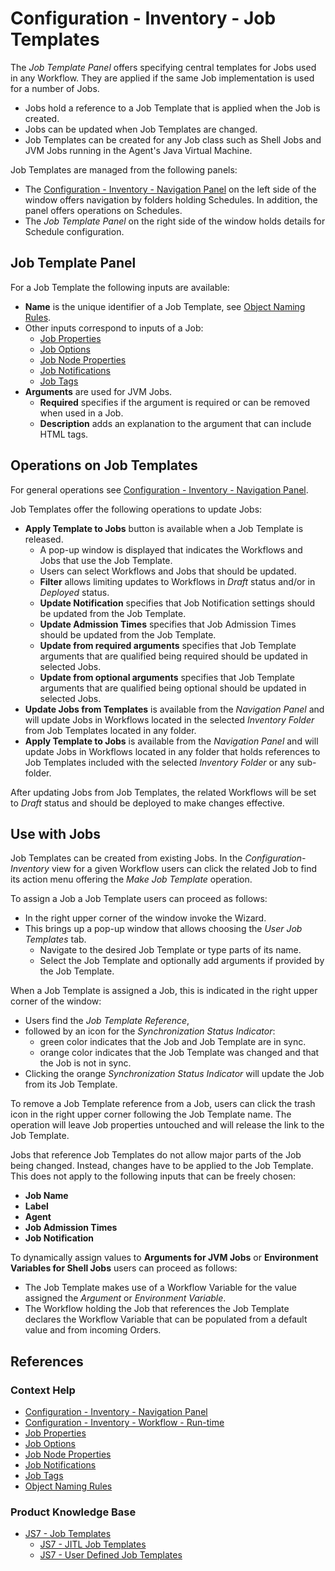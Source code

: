 # Configuration - Inventory - Job Templates

The *Job Template Panel* offers specifying central templates for Jobs used in any Workflow. They are applied if the same Job implementation is used for a number of Jobs.

- Jobs hold a reference to a Job Template that is applied when the Job is created. 
- Jobs can be updated when Job Templates are changed.
- Job Templates can be created for any Job class such as Shell Jobs and JVM Jobs running in the Agent's Java Virtual Machine.

Job Templates are managed from the following panels:

- The [Configuration - Inventory - Navigation Panel](/configuration-inventory-navigation) on the left side of the window offers navigation by folders holding Schedules. In addition, the panel offers operations on Schedules.
- The *Job Template Panel* on the right side of the window holds details for Schedule configuration.

## Job Template Panel

For a Job Template the following inputs are available:

- **Name** is the unique identifier of a Job Template, see [Object Naming Rules](/object-naming-rules).
- Other inputs correspond to inputs of a Job:
  - [Job Properties](/configuration-inventory-workflow-job-properties)
  - [Job Options](/configuration-inventory-workflow-job-options)
  - [Job Node Properties](/configuration-inventory-workflow-job-node-properties)
  - [Job Notifications](/configuration-inventory-workflow-job-notifications)
  - [Job Tags](/configuration-inventory-workflow-job-tags)
- **Arguments** are used for JVM Jobs. 
  - **Required** specifies if the argument is required or can be removed when used in a Job.
  - **Description** adds an explanation to the argument that can include HTML tags.

## Operations on Job Templates

For general operations see [Configuration - Inventory - Navigation Panel](/configuration-inventory-navigation).

Job Templates offer the following operations to update Jobs:

- **Apply Template to Jobs** button is available when a Job Template is released.
  - A pop-up window is displayed that indicates the Workflows and Jobs that use the Job Template.
  - Users can select Workflows and Jobs that should be updated.
  - **Filter** allows limiting updates to Workflows in *Draft* status and/or in *Deployed* status.
  - **Update Notification** specifies that Job Notification settings should be updated from the Job Template.
  - **Update Admission Times** specifies that Job Admission Times should be updated from the Job Template.
  - **Update from required arguments** specifies that Job Template arguments that are qualified being required should be updated in selected Jobs.
  - **Update from optional arguments** specifies that Job Template arguments that are qualified being optional should be updated in selected Jobs.
- **Update Jobs from Templates** is available from the *Navigation Panel* and will update Jobs in Workflows located in the selected *Inventory Folder* from Job Templates located in any folder.
- **Apply Template to Jobs** is available from the *Navigation Panel* and will update Jobs in Workflows located in any folder that holds references to Job Templates included with the selected *Inventory Folder* or any sub-folder.

After updating Jobs from Job Templates, the related Workflows will be set to *Draft* status and should be deployed to make changes effective.

## Use with Jobs

Job Templates can be created from existing Jobs. In the *Configuration-Inventory* view for a given Workflow users can click the related Job to find its action menu offering the *Make Job Template* operation.

To assign a Job a Job Template users can proceed as follows:

- In the right upper corner of the window invoke the Wizard.
- This brings up a pop-up window that allows choosing the *User Job Templates* tab.
  - Navigate to the desired Job Template or type parts of its name.
  - Select the Job Template and optionally add arguments if provided by the Job Template.
  
When a Job Template is assigned a Job, this is indicated in the right upper corner of the window:

- Users find the *Job Template Reference*,
- followed by an icon for the *Synchronization Status Indicator*: 
  - green color indicates that the Job and Job Template are in sync. 
  - orange color indicates that the Job Template was changed and that the Job is not in sync.
- Clicking the orange *Synchronization Status Indicator* will update the Job from its Job Template.

To remove a Job Template reference from a Job, users can click the trash icon in the right upper corner following the Job Template name. The operation will leave Job properties untouched and will release the link to the Job Template. 

Jobs that reference Job Templates do not allow major parts of the Job being changed. Instead, changes have to be applied to the Job Template. This does not apply to the following inputs that can be freely chosen:

- **Job Name**
- **Label**
- **Agent**
- **Job Admission Times**
- **Job Notification**

To dynamically assign values to **Arguments for JVM Jobs** or **Environment Variables for Shell Jobs** users can proceed as follows:

- The Job Template makes use of a Workflow Variable for the value assigned the *Argument* or *Environment Variable*.
- The Workflow holding the Job that references the Job Template declares the Workflow Variable that can be populated from a default value and from incoming Orders.

## References

### Context Help

- [Configuration - Inventory - Navigation Panel](/configuration-inventory-navigation)
- [Configuration - Inventory - Workflow - Run-time](/configuration-inventory-schedules-run-time)
- [Job Properties](/configuration-inventory-workflow-job-properties)
- [Job Options](/configuration-inventory-workflow-job-options)
- [Job Node Properties](/configuration-inventory-workflow-job-node-properties)
- [Job Notifications](/configuration-inventory-workflow-job-notifications)
- [Job Tags](/configuration-inventory-workflow-job-tags)
- [Object Naming Rules](/object-naming-rules)

### Product Knowledge Base

- [JS7 - Job Templates](https://kb.sos-berlin.com/display/JS7/JS7+-+Job+Templates)
  - [JS7 - JITL Job Templates](https://kb.sos-berlin.com/display/JS7/JS7+-+JITL+Integration+Job+Templates)
  - [JS7 - User Defined Job Templates](https://kb.sos-berlin.com/display/JS7/JS7+-+User+Defined+Job+Templates)
